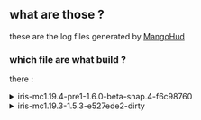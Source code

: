 ## what are those ?
these are the log files generated by [MangoHud](https://github.com/flightlessmango/MangoHud)

### which file are what build ?

there :

<details>
  <summary>iris-mc1.19.4-pre1-1.6.0-beta-snap.4-f6c98760</summary>
java_2023-02-25_22-57-56_summary.csv
java_2023-02-25_22-57-56.csv
</details>

<details>
  <summary>iris-mc1.19.3-1.5.3-e527ede2-dirty</summary>
java_2023-02-25_23-04-01_summary.csv
java_2023-02-25_23-04-01.csv
</details>
